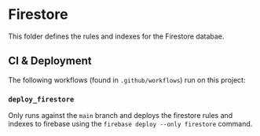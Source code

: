 # Firestore

This folder defines the rules and indexes for the Firestore databae.

## CI & Deployment

The following workflows (found in `.github/workflows`) run on this project:

### `deploy_firestore`

Only runs against the `main` branch and deploys the firestore rules and indexes to firebase using the `firebase deploy --only firestore` command.
